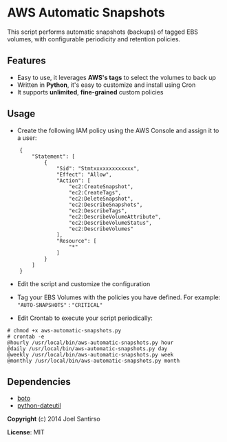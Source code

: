 AWS Automatic Snapshots
=======================

This script performs automatic snapshots (backups) of tagged EBS volumes, with configurable periodicity and retention policies.


Features
--------
- Easy to use, it leverages **AWS's tags** to select the volumes to back up
- Written in **Python**, it's easy to customize and install using Cron
- It supports **unlimited**, **fine-grained** custom policies

Usage
-----
- Create the following IAM policy using the AWS Console and assign it to a user:

```
    {
        "Statement": [
            {
                "Sid": "Stmtxxxxxxxxxxxxx",
                "Effect": "Allow",
                "Action": [
                    "ec2:CreateSnapshot",
                    "ec2:CreateTags",
                    "ec2:DeleteSnapshot",
                    "ec2:DescribeSnapshots",
                    "ec2:DescribeTags",
                    "ec2:DescribeVolumeAttribute",
                    "ec2:DescribeVolumeStatus",
                    "ec2:DescribeVolumes"
                ],
                "Resource": [
                    "*"
                ]
            }
        ]
    }
```


- Edit the script and customize the configuration

- Tag your EBS Volumes with the policies you have defined. For example: ```"AUTO-SNAPSHOTS"``` : ```"CRITICAL"```

- Edit Crontab to execute your script periodically:

```
# chmod +x aws-automatic-snapshots.py
# crontab -e
@hourly /usr/local/bin/aws-automatic-snapshots.py hour
@daily /usr/local/bin/aws-automatic-snapshots.py day
@weekly /usr/local/bin/aws-automatic-snapshots.py week
@monthly /usr/local/bin/aws-automatic-snapshots.py month
```
	
Dependencies
------------
- [boto](https://pypi.python.org/pypi/boto/)
- [python-dateutil](https://pypi.python.org/pypi/python-dateutil)



**Copyright** (c) 2014 Joel Santirso

**License**: MIT
